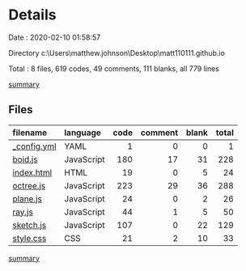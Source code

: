 # Details

Date : 2020-02-10 01:58:57

Directory c:\Users\matthew.johnson\Desktop\matt110111.github.io

Total : 8 files,  619 codes, 49 comments, 111 blanks, all 779 lines

[summary](results.md)

## Files
| filename | language | code | comment | blank | total |
| :--- | :--- | ---: | ---: | ---: | ---: |
| [_config.yml](/_config.yml) | YAML | 1 | 0 | 0 | 1 |
| [boid.js](/boid.js) | JavaScript | 180 | 17 | 31 | 228 |
| [index.html](/index.html) | HTML | 19 | 0 | 5 | 24 |
| [octree.js](/octree.js) | JavaScript | 223 | 29 | 36 | 288 |
| [plane.js](/plane.js) | JavaScript | 24 | 0 | 2 | 26 |
| [ray.js](/ray.js) | JavaScript | 44 | 1 | 5 | 50 |
| [sketch.js](/sketch.js) | JavaScript | 107 | 0 | 22 | 129 |
| [style.css](/style.css) | CSS | 21 | 2 | 10 | 33 |

[summary](results.md)